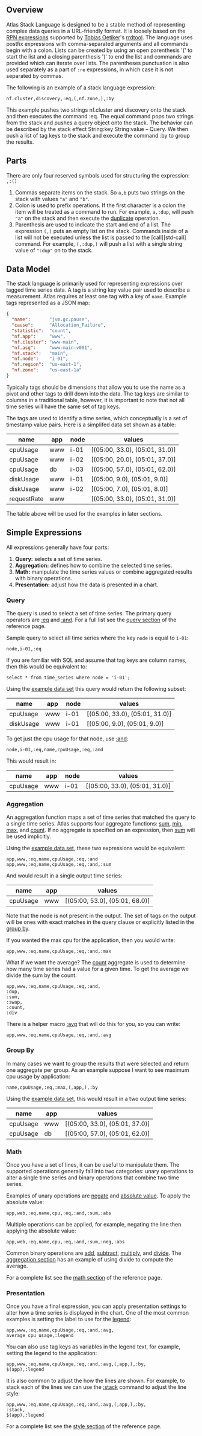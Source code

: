 ## Overview

Atlas Stack Language is designed to be a stable method of representing complex data queries in
a URL-friendly format. It is loosely based on the
[RPN expressions](http://oss.oetiker.ch/rrdtool/doc/rrdgraph_rpn.en.html) supported by
[Tobias Oetiker](https://tobi.oetiker.ch/hp/)'s [rrdtool](http://oss.oetiker.ch/rrdtool/). The
language uses postfix expressions with comma-separated arguments and all commands begin with a
colon. Lists can be created by using an open parenthesis '(' to start the list and a closing
parenthesis ')' to end the list and commands are provided which can iterate over lists. The
parentheses punctuation is also used separately as a part of `:re` expressions, in which case it
is not separated by commas.

The following is an example of a stack language expression:

`nf.cluster,discovery,:eq,(,nf.zone,),:by`

This example pushes two strings nf.cluster and discovery onto the stack and then executes the
command :eq. The equal command pops two strings from the stack and pushes a query object onto the
stack. The behavior can be described by the stack effect String:key String:value – Query. We then
push a list of tag keys to the stack and execute the command :by to group the results.

## Parts

There are only four reserved symbols used for structuring the expression: `,:()`

1. Commas separate items on the stack. So `a,b` puts two strings on the stack with values `"a"`
   and `"b"`.
2. Colon is used to prefix operations. If the first character is a colon the item will be treated
   as a command to run. For example, `a,:dup`, will push `"a"` on the stack and then execute the
   [duplicate](std-dup) operation.
3. Parenthesis are used to indicate the start and end of a list. The expression `(,)` puts an
   empty list on the stack. Commands inside of a list will not be executed unless the list is
   passed to the [call][std-call] command. For example, `(,:dup,)` will push a list with a single
   string value of `":dup"` on to the stack.

## Data Model

The stack language is primarily used for representing expressions over tagged time series
data. A tag is a string key value pair used to describe a measurement. Atlas requires at least
one tag with a key of `name`. Example tags represented as a JSON map:

```json
{
  "name":       "jvm.gc.pause",
  "cause":      "Allocation_Failure",
  "statistic":  "count",
  "nf.app":     "www",
  "nf.cluster": "www-main",
  "nf.asg":     "www-main-v001",
  "nf.stack":   "main",
  "nf.node":    "i-01",
  "nf.region":  "us-east-1",
  "nf.zone":    "us-east-1a"
}
```

Typically tags should be dimensions that allow you to use the name as a pivot and other tags
to drill down into the data. The tag keys are similar to columns in a traditional table, however,
it is important to note that not all time series will have the same set of tag keys.

The tags are used to identify a time series, which conceptually is a set of timestamp value pairs.
Here is a simplifed data set shown as a table:

| name        | app   | node   | values                         |
|-------------|-------|--------|--------------------------------|
| cpuUsage    | www   | i-01   | [(05:00, 33.0), (05:01, 31.0)] |
| cpuUsage    | www   | i-02   | [(05:00, 20.0), (05:01, 37.0)] |
| cpuUsage    | db    | i-03   | [(05:00, 57.0), (05:01, 62.0)] |
| diskUsage   | www   | i-01   | [(05:00,  9.0), (05:01,  9.0)] |
| diskUsage   | www   | i-02   | [(05:00,  7.0), (05:01,  8.0)] |
| requestRate | www   |        | [(05:00, 33.0), (05:01, 31.0)] |

The table above will be used for the examples in later sections.

## Simple Expressions

All expressions generally have four parts:

1. **Query:** selects a set of time series.
2. **Aggregation:** defines how to combine the selected time series.
3. **Math:** manipulate the time series values or combine aggregated results with binary operations.
4. **Presentation:** adjust how the data is presented in a chart.

### Query

The query is used to select a set of time series. The primary query operators are
[:eq](query-eq) and [:and](query-and). For a full list see the
[query section](Stack-Language-Reference) of the reference page.

Sample query to select all time series where the key `node` is equal to `i-01`:

```
node,i-01,:eq
```

If you are familiar with SQL and assume that tag keys are column names, then this would be
equivalent to:

```
select * from time_series where node = 'i-01';
```

Using the [example data set](#data-model) this query would return the following subset:

| name        | app   | node   | values                         |
|-------------|-------|--------|--------------------------------|
| cpuUsage    | www   | i-01   | [(05:00, 33.0), (05:01, 31.0)] |
| diskUsage   | www   | i-01   | [(05:00,  9.0), (05:01,  9.0)] |

To get just the cpu usage for that node, use [:and](query-and):

```
node,i-01,:eq,name,cpuUsage,:eq,:and
```

This would result in:

| name        | app   | node   | values                         |
|-------------|-------|--------|--------------------------------|
| cpuUsage    | www   | i-01   | [(05:00, 33.0), (05:01, 31.0)] |

### Aggregation

An aggregation function maps a set of time series that matched the query to a single time series.
Atlas supports four aggregate functions: [sum](data-sum), [min](data-min), [max](data-max), and
[count](data-count). If no aggregate is specified on an expression, then [sum](data-sum) will be
used implicitly.

Using the [example data set](#data-model), these two expressions would be equivalent:

```
app,www,:eq,name,cpuUsage,:eq,:and
app,www,:eq,name,cpuUsage,:eq,:and,:sum
```

And would result in a single output time series:

| name        | app   | values                         |
|-------------|-------|--------------------------------|
| cpuUsage    | www   | [(05:00, 53.0), (05:01, 68.0)] |

Note that the node is not present in the output. The set of tags on the output will be ones
with exact matches in the query clause or explicitly listed in the [group by](#group-by).

If you wanted the max cpu for the application, then you would write:

```
app,www,:eq,name,cpuUsage,:eq,:and,:max
```

What if we want the average? The [count](data-count) aggregate is used to determine how many time
series had a value for a given time. To get the average we divide the sum by the count. 

```
app,www,:eq,name,cpuUsage,:eq,:and,
:dup,
:sum,
:swap,
:count,
:div
```

There is a helper macro [:avg](math-avg) that will do this for you, so you can write:

```
app,www,:eq,name,cpuUsage,:eq,:and,:avg
```

### Group By

In many cases we want to group the results that were selected and return one aggregate per
group. As an example suppose I want to see maximum cpu usage by application:

```
name,cpuUsage,:eq,:max,(,app,),:by
```

Using the [example data set](#data-model), this would result in a two output time series:

| name        | app   | values                         |
|-------------|-------|--------------------------------|
| cpuUsage    | www   | [(05:00, 33.0), (05:01, 37.0)] |
| cpuUsage    | db    | [(05:00, 57.0), (05:01, 62.0)] |

### Math

Once you have a set of lines, it can be useful to manipulate them. The supported operations
generally fall into two categories: unary operations to alter a single time series and binary
operations that combine two time series.
 
Examples of unary operations are [negate](math-neg) and [absolute value](math-abs). To apply
the absolute value:

```
app,web,:eq,name,cpu,:eq,:and,:sum,:abs
```

Multiple operations can be applied, for example, negating the line then applying the absolute
value:

```
app,web,:eq,name,cpu,:eq,:and,:sum,:neg,:abs
```

Common binary operations are [add](math-add), [subtract](math-sub), [multiply](math-mul), and
[divide](math-div). The [aggregation section](#aggregation) has an example of using divide to
compute the average.

For a complete list see the [math section](Stack-Language-Reference) of the reference page.

### Presentation

Once you have a final expression, you can apply presentation settings to alter how a time
series is displayed in the chart. One of the most common examples is setting the label
to use for the [legend](style-legend):

```
app,www,:eq,name,cpuUsage,:eq,:and,:avg,
average cpu usage,:legend
```

You can also use tag keys as variables in the legend text, for example, setting the legend to
the application:

```
app,www,:eq,name,cpuUsage,:eq,:and,:avg,(,app,),:by,
$(app),:legend
```

It is also common to adjust the how the lines are shown. For example, to stack each of the lines
we can use the [:stack](style-stack) command to adjust the line style:

```
app,www,:eq,name,cpuUsage,:eq,:and,:avg,(,app,),:by,
:stack,
$(app),:legend
```

For a complete list see the [style section](Stack-Language-Reference) of the reference page.
